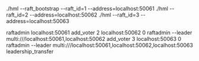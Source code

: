 ./hml --raft_bootstrap --raft_id=1 --address=localhost:50061
./hml --raft_id=2 --address=localhost:50062
./hml --raft_id=3 --address=localhost:50063

raftadmin localhost:50061 add_voter 2 localhost:50062 0
raftadmin --leader multi:///localhost:50061,localhost:50062 add_voter 3 localhost:50063 0
raftadmin --leader multi:///localhost:50061,localhost:50062,localhost:50063 leadership_transfer


